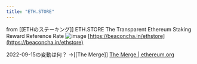 ```yaml
---
title: "ETH.STORE"
---
```


from [[ETHのステーキング]]
ETH.STORE
The Transparent Ethereum Staking Reward Reference Rate
![image](https://gyazo.com/2092aecc86561babe8b2b965e02be16a/thumb/1000)
[https://beaconcha.in/ethstore](https://beaconcha.in/ethstore)

2022-09-15の変動は何？
→[[The Merge]] [The Merge | ethereum.org](https://ethereum.org/en/roadmap/merge/)


